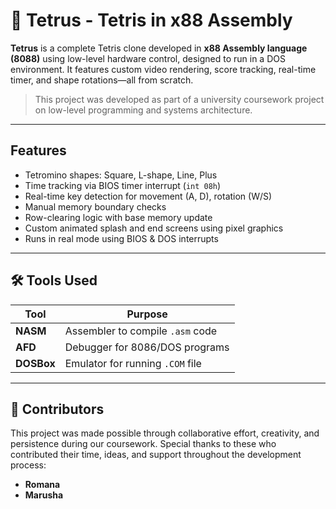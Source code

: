 # 🧱 Tetrus - Tetris in x88 Assembly

**Tetrus** is a complete Tetris clone developed in **x88 Assembly language (8088)** using low-level hardware control, designed to run in a DOS environment. It features custom video rendering, score tracking, real-time timer, and shape rotations—all from scratch.

>  This project was developed as part of a university coursework project on low-level programming and systems architecture.

---

##  Features

- Tetromino shapes: Square, L-shape, Line, Plus
- Time tracking via BIOS timer interrupt (`int 08h`)
- Real-time key detection for movement (A, D), rotation (W/S)
- Manual memory boundary checks
- Row-clearing logic with base memory update
- Custom animated splash and end screens using pixel graphics
- Runs in real mode using BIOS & DOS interrupts

---

## 🛠 Tools Used

| Tool      | Purpose                          |
|-----------|----------------------------------|
| **NASM**  | Assembler to compile `.asm` code |
| **AFD**   | Debugger for 8086/DOS programs    |
| **DOSBox**| Emulator for running `.COM` file |

---
## 👥 Contributors

This project was made possible through collaborative effort, creativity, and persistence during our coursework.
Special thanks to these who contributed their time, ideas, and support throughout the development process:
-  **Romana** 
-  **Marusha** 

